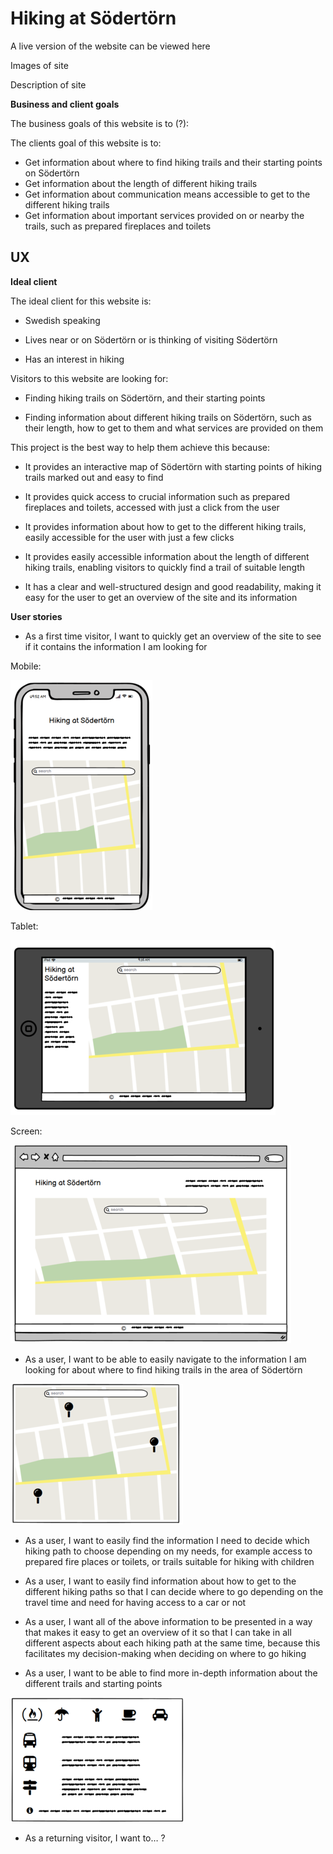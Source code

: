 # Hiking at Södertörn

A live version of the website can be viewed here

Images of site 

Description of site

__Business and client goals__

The business goals of this website is to (?):

The clients goal of this website is to:

* Get information about where to find hiking trails and their starting points on Södertörn
* Get information about the length of different hiking trails
* Get information about communication means accessible to get to the different hiking trails
* Get information about important services provided on or nearby the trails, such as prepared fireplaces and toilets


## UX

__Ideal client__

The ideal client for this website is:

- Swedish speaking

- Lives near or on Södertörn or is thinking of visiting Södertörn

- Has an interest in hiking


Visitors to this website are looking for: 

- Finding hiking trails on Södertörn, and their starting points

- Finding information about different hiking trails on Södertörn, such as their length, how to get to them and what services are provided on them


This project is the best way to help them achieve this because:

- It provides an interactive map of Södertörn with starting points of hiking trails marked out and easy to find

- It provides quick access to crucial information such as prepared fireplaces and toilets, accessed with just a click from the user

- It provides information about how to get to the different hiking trails, easily accessible for the user with just a few clicks

- It provides easily accessible information about the length of different hiking trails, enabling visitors to quickly find a trail of suitable length 

- It has a clear and well-structured design and good readability, making it easy for the user to get an overview of the site and its information


__User stories__

- As a first time visitor, I want to quickly get an overview of the site to see if it contains the information I am looking for

Mobile:

![Wireframe of mobile landing page](./assets/images/mobile-landing-page.png)

Tablet:

![Wireframe of tablet landing page](./assets/images/tablet-landing-page.png)

Screen: 

![Wireframe of full-screen landing page](./assets/images/full-screen-landing-page.png)





- As a user, I want to be able to easily navigate to the information I am looking for about where to find hiking trails in the area of Södertörn

![Wireframe of map with pins](./assets/images/map-with-pins.png)

- As a user, I want to easily find the information I need to decide which hiking path to choose depending on my needs, for example access to prepared fire places or toilets, or trails suitable for hiking with children

- As a user, I want to easily find information about how to get to the different hiking paths so that I can decide where to go depending on the travel time and need for having access to a car or not

- As a user, I want all of the above information to be presented in a way that makes it easy to get an overview of it so that I can take in all different aspects about each hiking path at the same time, because this facilitates my decision-making when deciding on where to go hiking

- As a user, I want to be able to find more in-depth information about the different trails and starting points

![Wireframe of info alert box](./assets/images/info-alert-box.png)

- As a returning visitor, I want to… ?
